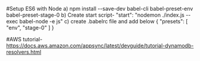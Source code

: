 #Setup ES6 with Node
a) npm install --save-dev babel-cli babel-preset-env babel-preset-stage-0
b) Create start script- "start": "nodemon ./index.js --exec babel-node -e js"
c) create .babelrc file and add below
   {
    "presets": [
        "env",
        "stage-0"
    ]
   }


#AWS tutorial-
https://docs.aws.amazon.com/appsync/latest/devguide/tutorial-dynamodb-resolvers.html